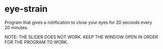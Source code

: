 # eye-strain
Program that gives a notification to close your eyes for 20 seconds every 20 minutes.

NOTE: THE SLIDER DOES NOT WORK. KEEP THE WINDOW OPEN IN ORDER FOR THE PROGRAM TO WORK.
